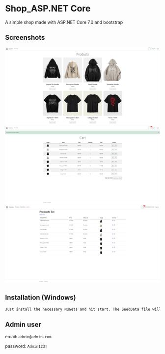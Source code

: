 # Shop_ASP.NET Core

A simple shop made with ASP.NET Core 7.0 and bootstrap
## Screenshots
![Products view](https://github.com/BartekAndree/shop_asp.net/blob/master/Ciuchex/wwwroot/media/Zrzut%20ekranu%202023-02-01%20230356.png)
![Cart view](https://github.com/BartekAndree/shop_asp.net/blob/master/Ciuchex/wwwroot/media/Zrzut%20ekranu%202023-02-01%20230443.png)
![Admin view](https://github.com/BartekAndree/shop_asp.net/blob/master/Ciuchex/wwwroot/media/Zrzut%20ekranu%202023-02-01%20230531.png)
## Installation (Windows)
```bash
Just install the necessary NuGets and hit start. The SeedData file will generate and create the basic data
```
## Admin user

email:  `admin@admin.com`

password:  `Admin123!`
